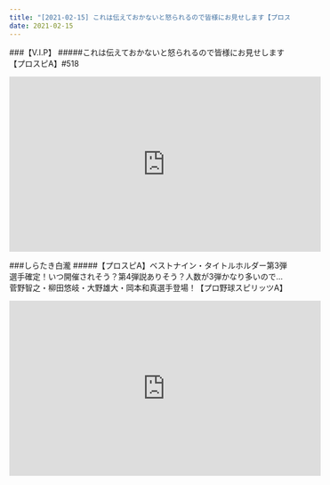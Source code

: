 ```yaml
---
title: "[2021-02-15] これは伝えておかないと怒られるので皆様にお見せします【プロスピA】#518 他"
date: 2021-02-15
---
```

###【V.I.P】
#####これは伝えておかないと怒られるので皆様にお見せします【プロスピA】#518
<iframe width="560" height="315" src="https://www.youtube.com/embed/TkQxLZR6wxA" frameborder="0" allow="accelerometer; autoplay; clipboard-write; encrypted-media; gyroscope; picture-in-picture" allowfullscreen></iframe>

###しらたき白瀧
#####【プロスピA】ベストナイン・タイトルホルダー第3弾選手確定！いつ開催されそう？第4弾説ありそう？人数が3弾かなり多いので…菅野智之・柳田悠岐・大野雄大・岡本和真選手登場！【プロ野球スピリッツA】
<iframe width="560" height="315" src="https://www.youtube.com/embed/GO41XNg8SF4" frameborder="0" allow="accelerometer; autoplay; clipboard-write; encrypted-media; gyroscope; picture-in-picture" allowfullscreen></iframe>

